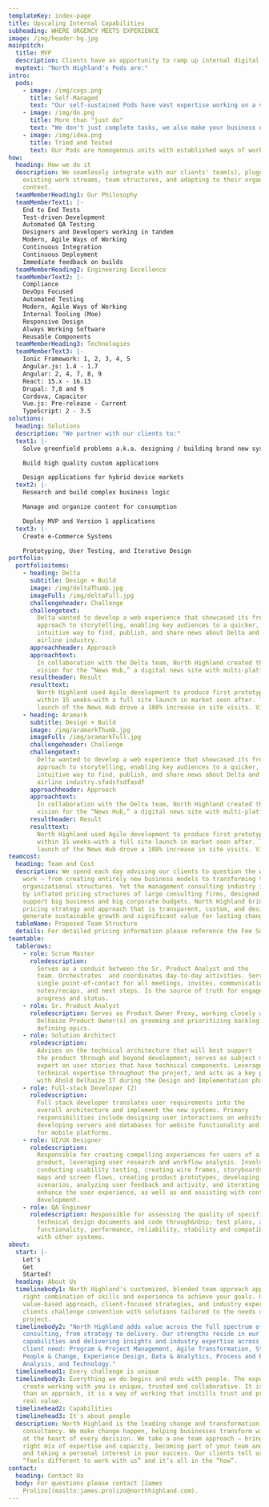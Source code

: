 ```yaml
---
templateKey: index-page
title: Upscaling Internal Capabilities
subheading: WHERE URGENCY MEETS EXPERIENCE
image: /img/header-bg.jpg
mainpitch:
  title: MVP
  description: Clients have an opportunity to ramp up internal digital capacity through the integration of MVPs (Most Valuable Pods) to their teams, adding instant speed of delivery, scale and experience, providing instant value.
  mvptext: "North Highland's Pods are:"
intro:
  pods:
    - image: /img/cogs.png
      title: Self-Managed
      text: "Our self-sustained Pods have vast expertise working on a variety of projects in different environments, showing high flexibility and adaptability, but also accountability, owning the entire process from DevOps to QA, thus requiring little to no oversight."
    - image: /img/do.png
      title: More than "just do"
      text: "We don't just complete tasks, we also make your business our business: Gaining a rapid understanding of your organizational context allows us to provide critical input in backlog development, helping you to prioritize user stories, streamline workflows and ensure maximal value for your business."
    - image: /img/idea.png
      title: Tried and Tested
      text: Our Pods are homogenous units with established ways of working which inspire confidence and ensure immediate readiness. We apply our combined expertise and leading practices from other industries to your business, helping you to create self-sustaining change, and not consulting dependency.
how:
  heading: How we do it
  description: We seamlessly integrate with our clients' team(s), plugging into
    existing work streams, team structures, and adapting to their organizational
    context.
  teamMemberHeading1: Our Philosophy
  teamMemberText1: |-
    End to End Tests
    Test-driven Development
    Automated QA Testing
    Designers and Developers working in tandem
    Modern, Agile Ways of Working
    Continuous Integration
    Continuous Deployment
    Immediate feedback on builds
  teamMemberHeading2: Engineering Excellence
  teamMemberText2: |-
    Compliance
    DevOps Focused
    Automated Testing
    Modern, Agile Ways of Working
    Internal Tooling (Moe)
    Responsive Design
    Always Working Software
    Reusable Components
  teamMemberHeading3: Technologies
  teamMemberText3: |-
    Ionic Framework: 1, 2, 3, 4, 5 
    Angular.js: 1.4 - 1.7
    Angular: 2, 4, 7, 8, 9
    React: 15.x - 16.13
    Drupal: 7,8 and 9
    Cordova, Capacitor
    Vue.js: Pre-release - Current
    TypeScript: 2 - 3.5
solutions:
  heading: Solutions
  description: "We partner with our clients to:"
  text1: |-
    Solve greenfield problems a.k.a. designing / building brand new systems 

    Build high quality custom applications 

    Design applications for hybrid device markets
  text2: |-
    Research and build complex business logic 

    Manage and organize content for consumption 

    Deploy MVP and Version 1 applications
  text3: |-
    Create e-Commerce Systems 

    Prototyping, User Testing, and Iterative Design
portfolio:
  portfolioitems:
    - heading: Delta
      subtitle: Design + Build
      image: /img/deltaThumb.jpg
      imageFull: /img/deltaFull.jpg
      challengeheader: Challenge
      challengetext:
        Delta wanted to develop a web experience that showcased its fresh
        approach to storytelling, enabling key audiences to a quicker, more
        intuitive way to find, publish, and share news about Delta and the
        airline industry.
      approachheader: Approach
      approachtext:
        In collaboration with the Delta team, North Highland created the
        vision for the “News Hub,” a digital news site with multi-platform
      resultheader: Result
      resulttext:
        North Highland used Agile development to produce first prototype
        within 15 weeks—with a full site launch in market soon after. The
        launch of the News Hub drove a 108% increase in site visits. View
    - heading: Aramark
      subtitle: Design + Build
      image: /img/aramarkThumb.jpg
      imageFull: /img/aramarkFull.jpg
      challengeheader: Challenge
      challengetext:
        Delta wanted to develop a web experience that showcased its fresh
        approach to storytelling, enabling key audiences to a quicker, more
        intuitive way to find, publish, and share news about Delta and the
        airline industry.sfadsfsdfasdf
      approachheader: Approach
      approachtext:
        In collaboration with the Delta team, North Highland created the
        vision for the “News Hub,” a digital news site with multi-platform
      resultheader: Result
      resulttext:
        North Highland used Agile development to produce first prototype
        within 15 weeks—with a full site launch in market soon after. The
        launch of the News Hub drove a 108% increase in site visits. View
teamcost:
  heading: Team and Cost
  description: We spend each day advising our clients to question the ways they
    work – from creating entirely new business models to transforming their
    organizational structures. Yet the management consulting industry is marked
    by inflated pricing structures of large consulting firms, designed to
    support big business and big corporate budgets. North Highland brings a
    pricing strategy and approach that is transparent, custom, and designed to
    generate sustainable growth and significant value for lasting change.
  tableName: Proposed Team Structure
  details: For detailed pricing information please reference the Fee Summary
teamtable:
  tablerows:
    - role: Scrum Master
      roledescription:
        Serves as a conduit between the Sr. Product Analyst and the
        team. Orchestrates  and coordinates day-to-day activities. Serves as a
        single point-of-contact for all meetings, invites, communications,
        notes/recaps, and next steps. Is the source of truth for engagement
        progress and status.
    - role: Sr. Product Analyst
      roledescription: Serves as Product Owner Proxy, working closely with Ahold
        Delhaize Product Owner(s) on grooming and prioritizing backlog and
        defining epics.
    - role: Solution Architect
      roledescription:
        Advises on the technical architecture that will best support
        the product through and beyond development; serves as subject matter
        expert on user stories that have technical components. Leverages
        technical expertise throughout the project, and acts as a key partner
        with Ahold Delhaize IT during the Design and Implementation phases.
    - role: Full-stack Developer (2)
      roledescription:
        Full stack developer translates user requirements into the
        overall architecture and implement the new systems. Primary
        responsibilities include designing user interactions on websites,
        developing servers and databases for website functionality and coding
        for mobile platforms.
    - role: UI/UX Designer
      roledescription:
        Responsible for creating compelling experiences for users of a
        product, leveraging user research and workflow analysis. Involved in
        conducting usability testing, creating wire frames, storyboards, site
        maps and screen flows, creating product prototypes, developing usage
        scenarios, analyzing user feedback and activity, and iterating to
        enhance the user experience, as well as and assisting with content
        development.
    - role: QA Engineer
      roledescription: Responsible for assessing the quality of specifications,
        technical design documents and code through&nbsp; test plans, assessing
        functionality, performance, reliability, stability and compatibility
        with other systems.
about:
  start: |-
    Let's 
    Get 
    Started!
  heading: About Us
  timelinebody1: North Highland's customized, blended team approach applies the
    right combination of skills and experience to achieve your goals. Our
    value-based approach, client-focused strategies, and industry expertise help
    clients challenge convention with solutions tailored to the needs of the
    project.
  timelinebody2: "North Highland adds value across the full spectrum of
    consulting, from strategy to delivery. Our strengths reside in our depth of
    capabilities and delivering insights and industry expertise across areas of
    client need: Program & Project Management, Agile Transformation, Strategy,
    People & Change, Experience Design, Data & Analytics, Process and Business
    Analysis, and Technology."
  timelinehead1: Every challenge is unique
  timelinebody3: Everything we do begins and ends with people. The experience we
    create working with you is unique, trusted and collaborative. It is more
    than an approach, it is a way of working that instills trust and provides
    real value.
  timelinehead2: Capabilities
  timelinehead3: It's about people
  description: North Highland is the leading change and transformation
    consultancy. We make change happen, helping businesses transform with people
    at the heart of every decision. We take a one team approach – bringing the
    right mix of expertise and capacity, becoming part of your team and culture,
    and taking a personal interest in your success. Our clients tell us it
    “feels different to work with us” and it’s all in the “how”.
contact:
  heading: Contact Us
  body: For questions please contact [James
    Prolizo](mailto:james.prolizo@northhighland.com).
---
```

